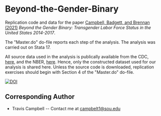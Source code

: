 # Beyond-the-Gender-Binary
Replication code and data for the paper [Campbell, Badgett, and Brennan (2021)](https://papers.ssrn.com/sol3/papers.cfm?abstract_id=3784771) *Beyond the Gender Binary: Transgender Labor Force Status in the United States 2014-2017*.

The "Master.do" do-file reports each step of the analysis. The analysis was carried out on Stata 17. 

All source data used in the analysis is publically available from the CDC, [here](https://www.cdc.gov/brfss/annual_data/annual_data.htm), and the NBER, [here](https://data.nber.org/data/cps_basic.html). Hence, only the constructed dataset used for our analysis is shared here. Unless the source code is downloaded, replication exercises should begin with Section 4 of the "Master.do" do-file.

[![DOI](https://zenodo.org/badge/338362330.svg)](https://zenodo.org/badge/latestdoi/338362330)

## Corresponding Author
- Travis Campbell -- Contact me at campbelt1@sou.edu
